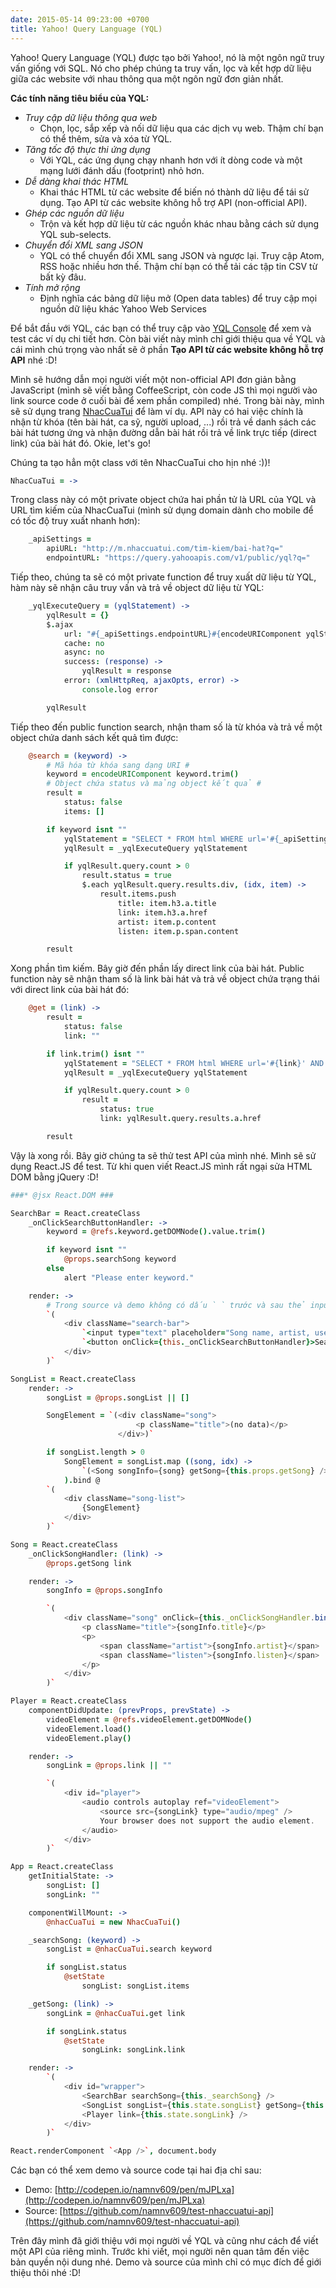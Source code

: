 ```yaml
---
date: 2015-05-14 09:23:00 +0700
title: Yahoo! Query Language (YQL)
---
```


Yahoo! Query Language (YQL) được tạo bởi Yahoo!, nó là một ngôn ngữ truy vấn giống với SQL. Nó cho phép chúng ta truy vấn, lọc và kết hợp dữ liệu giữa các website với nhau thông qua một ngôn ngữ đơn giản nhất.<!--more-->

__Các tính năng tiêu biểu của YQL:__
* _Truy cập dữ liệu thông qua web_
    * Chọn, lọc, sắp xếp và nối dữ liệu qua các dịch vụ web. Thậm chí bạn có thể thêm, sửa và xóa từ YQL.
* _Tăng tốc độ thực thi ứng dụng_
    * Với YQL, các ứng dụng chạy nhanh hơn với ít dòng code và một mạng lưới đánh dấu (footprint) nhỏ hơn.
* _Dễ dàng khai thác HTML_
    * Khai thác HTML từ các website để biến nó thành dữ liệu để tái sử dụng. Tạo API từ các website không hỗ trợ API (non-official API).
* _Ghép các nguồn dữ liệu_
    * Trộn và kết hợp dữ liệu từ các nguồn khác nhau bằng cách sử dụng YQL sub-selects.
* _Chuyển đổi XML sang JSON_
    * YQL có thể chuyển đổi XML sang JSON và ngược lại. Truy cập Atom, RSS hoặc nhiều hơn thế. Thậm chí bạn có thể tải các tập tin CSV từ bất kỳ đâu.
* _Tính mở rộng_
    * Định nghĩa các bảng dữ liệu mở (Open data tables) để truy cập mọi nguồn dữ liệu khác Yahoo Web Services

Để bắt đầu với YQL, các bạn có thể truy cập vào [YQL Console](https://developer.yahoo.com/yql/console/) để xem và test các ví dụ chi tiết hơn. Còn bài viết này mình chỉ giới thiệu qua về YQL và cái mình chú trọng vào nhất sẽ ở phần **Tạo API từ các website không hỗ trợ API** nhé :D!

Mình sẽ hướng dẫn mọi người viết một non-official API đơn giản bằng JavaScript (mình sẽ viết bằng CoffeeScript, còn code JS thì mọi người vào link source code ở cuối bài để xem phần compiled) nhé. Trong bài này, mình sẽ sử dụng trang [NhacCuaTui](http://nhaccuatui.com) để làm ví dụ. API này có hai việc chính là nhận từ khóa (tên bài hát, ca sỹ, người upload, ...) rồi trả về danh sách các bài hát tương ứng và nhận đường dẫn bài hát rồi trả về link trực tiếp (direct link) của bài hát đó. Okie, let's go!

Chúng ta tạo hẳn một class với tên NhacCuaTui cho hịn nhé :))!

```coffeescript
NhacCuaTui = ->
```

Trong class này có một private object chứa hai phần tử là URL của YQL và URL tìm kiếm của NhacCuaTui (mình sử dụng domain dành cho mobile để có tốc độ truy xuất nhanh hơn):

```coffeescript
    _apiSettings =
        apiURL: "http://m.nhaccuatui.com/tim-kiem/bai-hat?q="
        endpointURL: "https://query.yahooapis.com/v1/public/yql?q="
```

Tiếp theo, chúng ta sẽ có một private function để truy xuất dữ liệu từ YQL, hàm này sẽ nhận câu truy vấn và trả về object dữ liệu từ YQL:

```coffeescript
    _yqlExecuteQuery = (yqlStatement) ->
        yqlResult = {}
        $.ajax
            url: "#{_apiSettings.endpointURL}#{encodeURIComponent yqlStatement}&format=json"
            cache: no
            async: no
            success: (response) ->
                yqlResult = response
            error: (xmlHttpReq, ajaxOpts, error) ->
                console.log error

        yqlResult
```

Tiếp theo đến public function search, nhận tham số là từ khóa và trả về một object chứa danh sách kết quả tìm được:

```coffeescript
    @search = (keyword) ->
        # Mã hóa từ khóa sang dạng URI #
        keyword = encodeURIComponent keyword.trim()
        # Object chứa status và mảng object kết quả #
        result =
            status: false
            items: []

        if keyword isnt ""
            yqlStatement = "SELECT * FROM html WHERE url='#{_apiSettings.apiURL + keyword}' AND xpath='//div[contains(@class, \"bgmusic\")]'"
            yqlResult = _yqlExecuteQuery yqlStatement

            if yqlResult.query.count > 0
                result.status = true
                $.each yqlResult.query.results.div, (idx, item) ->
                    result.items.push
                        title: item.h3.a.title
                        link: item.h3.a.href
                        artist: item.p.content
                        listen: item.p.span.content

        result
```

Xong phần tìm kiếm. Bây giờ đến phần lấy direct link của bài hát. Public function này sẽ nhận tham số là link bài hát và trả về object chứa trạng thái với direct link của bài hát đó:

```coffeescript
    @get = (link) ->
        result =
            status: false
            link: ""

        if link.trim() isnt ""
            yqlStatement = "SELECT * FROM html WHERE url='#{link}' AND xpath='//div[@class=\"download\"]//a'"
            yqlResult = _yqlExecuteQuery yqlStatement

            if yqlResult.query.count > 0
                result =
                    status: true
                    link: yqlResult.query.results.a.href

        result
```

Vậy là xong rồi. Bây giờ chúng ta sẽ thử test API của mình nhé. Mình sẽ sử dụng React.JS để test. Từ khi quen viết React.JS mình rất ngại sửa HTML DOM bằng jQuery :D!

```coffeescript
###* @jsx React.DOM ###

SearchBar = React.createClass
    _onClickSearchButtonHandler: ->
        keyword = @refs.keyword.getDOMNode().value.trim()

        if keyword isnt ""
            @props.searchSong keyword
        else
            alert "Please enter keyword."

    render: ->
        # Trong source và demo không có dấu ` ` trước và sau thẻ input và button nhé #
        `(
            <div className="search-bar">
                `<input type="text" placeholder="Song name, artist, user, ..." ref="keyword" />`
                `<button onClick={this._onClickSearchButtonHandler}>Search</button>`
            </div>
        )`

SongList = React.createClass
    render: ->
        songList = @props.songList || []

        SongElement = `(<div className="song">
                            <p className="title">(no data)</p>
                        </div>)`

        if songList.length > 0
            SongElement = songList.map ((song, idx) ->
                `(<Song songInfo={song} getSong={this.props.getSong} />)`
            ).bind @
        `(
            <div className="song-list">
                {SongElement}
            </div>
        )`

Song = React.createClass
    _onClickSongHandler: (link) ->
        @props.getSong link

    render: ->
        songInfo = @props.songInfo

        `(
            <div className="song" onClick={this._onClickSongHandler.bind(null, songInfo.link)}>
                <p className="title">{songInfo.title}</p>
                <p>
                    <span className="artist">{songInfo.artist}</span>
                    <span className="listen">{songInfo.listen}</span>
                </p>
            </div>
        )`

Player = React.createClass
    componentDidUpdate: (prevProps, prevState) ->
        videoElement = @refs.videoElement.getDOMNode()
        videoElement.load()
        videoElement.play()

    render: ->
        songLink = @props.link || ""

        `(
            <div id="player">
                <audio controls autoplay ref="videoElement">
                    <source src={songLink} type="audio/mpeg" />
                    Your browser does not support the audio element.
                </audio>
            </div>
        )`

App = React.createClass
    getInitialState: ->
        songList: []
        songLink: ""

    componentWillMount: ->
        @nhacCuaTui = new NhacCuaTui()

    _searchSong: (keyword) ->
        songList = @nhacCuaTui.search keyword

        if songList.status
            @setState
                songList: songList.items

    _getSong: (link) ->
        songLink = @nhacCuaTui.get link

        if songLink.status
            @setState
                songLink: songLink.link

    render: ->
        `(
            <div id="wrapper">
                <SearchBar searchSong={this._searchSong} />
                <SongList songList={this.state.songList} getSong={this._getSong} />
                <Player link={this.state.songLink} />
            </div>
        )`

React.renderComponent `<App />`, document.body
```

Các bạn có thể xem demo và source code tại hai địa chỉ sau:

* Demo: [http://codepen.io/namnv609/pen/mJPLxa](http://codepen.io/namnv609/pen/mJPLxa)
* Source: [https://github.com/namnv609/test-nhaccuatui-api](https://github.com/namnv609/test-nhaccuatui-api)

Trên đây mình đã giới thiệu với mọi người về YQL và cũng như cách để viết một API của riêng mình. Trước khi viết, mọi người nên quan tâm đến việc bản quyền nội dung nhé. Demo và source của mình chỉ có mục đích để giới thiệu thôi nhé :D!
